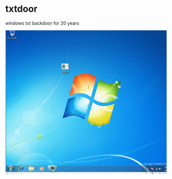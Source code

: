 # txtdoor
windows txt backdoor for 20 years

<img src="https://github.com/0x7556/txtdoor/blob/master/txtdoor.gif">
